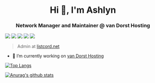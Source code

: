 <h1 align="center"> Hi 👋, I'm Ashlyn</h1> 
<h3 align="center">Network Manager and Maintainer @ van Dorst Hosting</h3>

![](https://img.shields.io/badge/OS-Linux-informational?style=flat&logo=Linux&logoColor=white&color=00aaff)
![](https://img.shields.io/badge/CodeEditor-VisualStudioCode-informational?style=flat&logo=visual-studio-code&logoColor=white&color=00aaff)
![](https://img.shields.io/badge/Laptop-ASUS-informational?style=flat&logo=asus&logoColor=white&color=00aaff)
![](https://img.shields.io/badge/Mobile-Apple-informational?style=flat&logo=apple&logoColor=white&color=00aaff)
![](https://img.shields.io/badge/Browser-Firefox-informational?style=flat&logo=firefox&logoColor=white&color=00aaff)

> Admin at [listcord.net](https://listcord.net)

- 🔭 I’m currently working on [van Dorst Hosting](https://github.com/vanDorst)

[![Top Langs](https://github-readme-stats.vercel.app/api/top-langs/?username=bennovandorst)](https://github.com/anuraghazra/github-readme-stats)

[![Anurag's github stats](https://github-readme-stats.vercel.app/api?username=bennovandorst)](https://github.com/anuraghazra/github-readme-stats)
